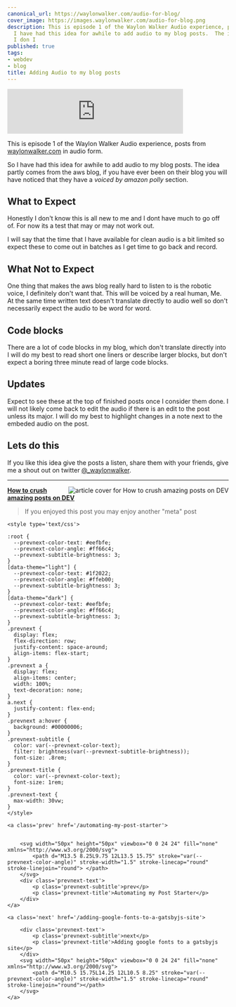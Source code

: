 ```yaml
---
canonical_url: https://waylonwalker.com/audio-for-blog/
cover_image: https://images.waylonwalker.com/audio-for-blog.png
description: This is episode 1 of the Waylon Walker Audio experience, posts from So
  I have had this idea for awhile to add audio to my blog posts.  The idea Honestly
  I don I
published: true
tags:
- webdev
- blog
title: Adding Audio to my blog posts
---
```


<iframe src="https://anchor.fm/waylon-walker/embed/episodes/Launching-Audio-for-the-Blog-en6kof" height="102px" width="400px" frameborder="0" scrolling="no"></iframe>

This is episode 1 of the Waylon Walker Audio experience, posts from [waylonwalker.com](https://waylonwalker.com) in audio form.

So I have had this idea for awhile to add audio to my blog posts.  The idea partly comes from the aws blog, if you have ever been on their blog you will have noticed that they have a _voiced by amazon polly_ section.

## What to Expect

Honestly I don't know this is all new to me and I dont have much to go off of. For now its a test that may or may not work out.

I will say that the time that I have available for clean audio is a bit limited so expect these to come out in batches as I get time to go back and record.

## What Not to Expect

One thing that makes the aws blog really hard to listen to is the robotic voice, I definitely don't want that.  This will be voiced by a real human, Me. At the same time written text doesn't translate directly to audio well so don't necessarily expect the audio to be word for word.


## Code blocks 

There are a lot of code blocks in my blog, which don't translate directly into I will do my best to read short one liners or describe larger blocks, but don't expect a boring three minute read of large code blocks.

## Updates

Expect to see these at the top of finished posts once I consider them done.  I will not likely come back to edit the audio if there is an edit to the post unless its major.  I will do my best to highlight changes in a note next to the embeded audio on the post.

## Lets do this

If you like this idea give the posts a listen, share them with your friends, give me a shout out on twitter [@_waylonwalker](https://twitter.com/_WaylonWalker).

---


  <div class="onelinelink-wrapper">
      <a class="onelinelink" href="https://waylonwalker.com/crush-dev-to-posts/">
          <img style="float: right;" align='right' src="https://images.waylonwalker.com/crush-dev-to-posts-og_250x140.png" alt="article cover for 
 How to crush amazing posts on DEV
"/>
          <p><strong>
 How to crush amazing posts on DEV
</strong></p>
      </a>
  </div>


> If you enjoyed this post you may enjoy another "meta" post
<div class='prevnext'>

    <style type='text/css'>

    :root {
      --prevnext-color-text: #eefbfe;
      --prevnext-color-angle: #ff66c4;
      --prevnext-subtitle-brightness: 3;
    }
    [data-theme="light"] {
      --prevnext-color-text: #1f2022;
      --prevnext-color-angle: #ffeb00;
      --prevnext-subtitle-brightness: 3;
    }
    [data-theme="dark"] {
      --prevnext-color-text: #eefbfe;
      --prevnext-color-angle: #ff66c4;
      --prevnext-subtitle-brightness: 3;
    }
    .prevnext {
      display: flex;
      flex-direction: row;
      justify-content: space-around;
      align-items: flex-start;
    }
    .prevnext a {
      display: flex;
      align-items: center;
      width: 100%;
      text-decoration: none;
    }
    a.next {
      justify-content: flex-end;
    }
    .prevnext a:hover {
      background: #00000006;
    }
    .prevnext-subtitle {
      color: var(--prevnext-color-text);
      filter: brightness(var(--prevnext-subtitle-brightness));
      font-size: .8rem;
    }
    .prevnext-title {
      color: var(--prevnext-color-text);
      font-size: 1rem;
    }
    .prevnext-text {
      max-width: 30vw;
    }
    </style>
    
    <a class='prev' href='/automating-my-post-starter'>
    

        <svg width="50px" height="50px" viewbox="0 0 24 24" fill="none" xmlns="http://www.w3.org/2000/svg">
            <path d="M13.5 8.25L9.75 12L13.5 15.75" stroke="var(--prevnext-color-angle)" stroke-width="1.5" stroke-linecap="round" stroke-linejoin="round"> </path>
        </svg>
        <div class='prevnext-text'>
            <p class='prevnext-subtitle'>prev</p>
            <p class='prevnext-title'>Automating my Post Starter</p>
        </div>
    </a>
    
    <a class='next' href='/adding-google-fonts-to-a-gatsbyjs-site'>
    
        <div class='prevnext-text'>
            <p class='prevnext-subtitle'>next</p>
            <p class='prevnext-title'>Adding google fonts to a gatsbyjs site</p>
        </div>
        <svg width="50px" height="50px" viewbox="0 0 24 24" fill="none" xmlns="http://www.w3.org/2000/svg">
            <path d="M10.5 15.75L14.25 12L10.5 8.25" stroke="var(--prevnext-color-angle)" stroke-width="1.5" stroke-linecap="round" stroke-linejoin="round"></path>
        </svg>
    </a>
  </div>